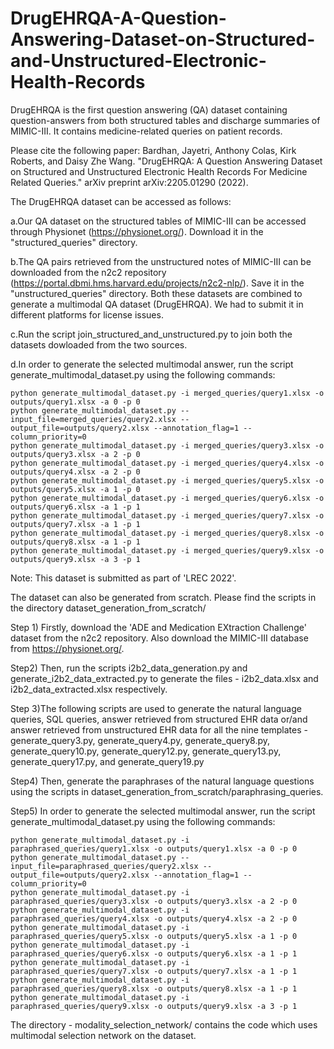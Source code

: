# DrugEHRQA-A-Question-Answering-Dataset-on-Structured-and-Unstructured-Electronic-Health-Records
DrugEHRQA is the first question answering (QA) dataset containing question-answers from both structured tables and discharge summaries of MIMIC-III. It contains medicine-related queries on patient records.

Please cite the following paper:
Bardhan, Jayetri, Anthony Colas, Kirk Roberts, and Daisy Zhe Wang. "DrugEHRQA: A Question Answering Dataset on Structured and Unstructured Electronic Health Records For Medicine Related Queries." arXiv preprint arXiv:2205.01290 (2022).

The DrugEHRQA dataset can be accessed as follows:

a.Our QA dataset on the structured tables of MIMIC-III can be accessed through Physionet (https://physionet.org/). Download it in the "structured_queries" directory. 

b.The QA pairs retrieved from the unstructured notes of MIMIC-III can be downloaded from the n2c2 repository (https://portal.dbmi.hms.harvard.edu/projects/n2c2-nlp/). Save it in the "unstructured_queries" directory.
 Both these datasets are combined to generate a multimodal QA dataset (DrugEHRQA). We had to submit it in different platforms for license issues. 

c.Run the script join_structured_and_unstructured.py to join both the datasets dowloaded from the two sources.

d.In order to generate the selected multimodal answer, run the script generate_multimodal_dataset.py using the following commands: 

    python generate_multimodal_dataset.py -i merged_queries/query1.xlsx -o outputs/query1.xlsx -a 0 -p 0
    python generate_multimodal_dataset.py --input_file=merged_queries/query2.xlsx --output_file=outputs/query2.xlsx --annotation_flag=1 --column_priority=0
    python generate_multimodal_dataset.py -i merged_queries/query3.xlsx -o outputs/query3.xlsx -a 2 -p 0
    python generate_multimodal_dataset.py -i merged_queries/query4.xlsx -o outputs/query4.xlsx -a 2 -p 0
    python generate_multimodal_dataset.py -i merged_queries/query5.xlsx -o outputs/query5.xlsx -a 1 -p 0
    python generate_multimodal_dataset.py -i merged_queries/query6.xlsx -o outputs/query6.xlsx -a 1 -p 1
    python generate_multimodal_dataset.py -i merged_queries/query7.xlsx -o outputs/query7.xlsx -a 1 -p 1
    python generate_multimodal_dataset.py -i merged_queries/query8.xlsx -o outputs/query8.xlsx -a 1 -p 1
    python generate_multimodal_dataset.py -i merged_queries/query9.xlsx -o outputs/query9.xlsx -a 3 -p 1

Note: This dataset is submitted as part of 'LREC 2022'. 


The dataset can also be generated from scratch. Please find the scripts in the directory dataset_generation_from_scratch/

Step 1) Firstly, download the 'ADE and Medication EXtraction Challenge' dataset from the n2c2 repository. Also download the MIMIC-III database from https://physionet.org/.

Step2) Then, run the scripts i2b2_data_generation.py and generate_i2b2_data_extracted.py to generate the files - i2b2_data.xlsx and i2b2_data_extracted.xlsx respectively.

Step 3)The following scripts are used to generate the natural language queries, SQL queries, answer retrieved from structured EHR data or/and answer retrieved from unstructured EHR data for all the nine templates - generate_query3.py, generate_query4.py, generate_query8.py, generate_query10.py, generate_query12.py, generate_query13.py, generate_query17.py, and generate_query19.py

Step4) Then, generate the paraphrases of the natural language questions using the scripts in dataset_generation_from_scratch/paraphrasing_queries.

Step5)
In order to generate the selected multimodal answer, run the script generate_multimodal_dataset.py using the following commands: 

    python generate_multimodal_dataset.py -i paraphrased_queries/query1.xlsx -o outputs/query1.xlsx -a 0 -p 0
    python generate_multimodal_dataset.py --input_file=paraphrased_queries/query2.xlsx --output_file=outputs/query2.xlsx --annotation_flag=1 --column_priority=0
    python generate_multimodal_dataset.py -i paraphrased_queries/query3.xlsx -o outputs/query3.xlsx -a 2 -p 0
    python generate_multimodal_dataset.py -i paraphrased_queries/query4.xlsx -o outputs/query4.xlsx -a 2 -p 0
    python generate_multimodal_dataset.py -i paraphrased_queries/query5.xlsx -o outputs/query5.xlsx -a 1 -p 0
    python generate_multimodal_dataset.py -i paraphrased_queries/query6.xlsx -o outputs/query6.xlsx -a 1 -p 1
    python generate_multimodal_dataset.py -i paraphrased_queries/query7.xlsx -o outputs/query7.xlsx -a 1 -p 1
    python generate_multimodal_dataset.py -i paraphrased_queries/query8.xlsx -o outputs/query8.xlsx -a 1 -p 1
    python generate_multimodal_dataset.py -i paraphrased_queries/query9.xlsx -o outputs/query9.xlsx -a 3 -p 1

The directory - modality_selection_network/ contains the code which uses multimodal selection network on the dataset.
